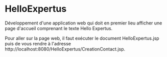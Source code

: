 # HelloExpertus
Développement d'une application web qui doit en premier lieu afficher une page d'accueil comprenant le texte Hello Expertus. 

Pour aller sur la page web, il faut exécuter le document HelloExpertus.jsp puis de vous rendre à l'adresse http://localhost:8080/HelloExpertus/CreationContact.jsp.
